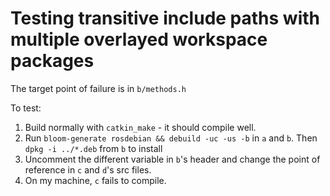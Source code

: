 # Testing transitive include paths with multiple overlayed workspace packages

The target point of failure is in `b/methods.h`

To test:

1. Build normally with `catkin_make` - it should compile well.
2. Run `bloom-generate rosdebian && debuild -uc -us -b` in `a` and `b`. Then `dpkg -i ../*.deb` from `b` to install
3. Uncomment the different variable in `b`'s header and change the point of reference in `c` and `d`'s src files.
4. On my machine, `c` fails to compile.